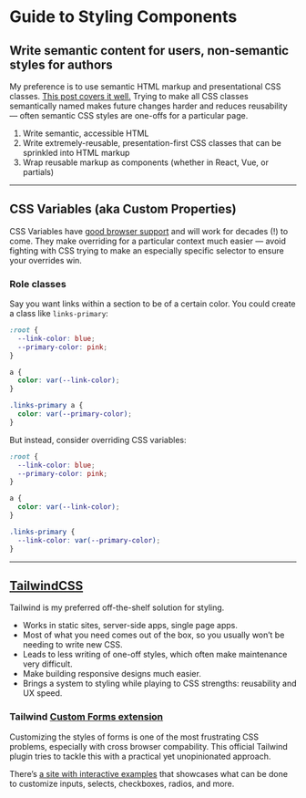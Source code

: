 # Guide to Styling Components

## Write semantic content for users, non-semantic styles for authors

My preference is to use semantic HTML markup and presentational CSS classes. [This post covers it well.](http://nicolasgallagher.com/about-html-semantics-front-end-architecture/) Trying to make all CSS classes semantically named makes future changes harder and reduces reusability — often semantic CSS styles are one-offs for a particular page.

1. Write semantic, accessible HTML
2. Write extremely-reusable, presentation-first CSS classes that can be sprinkled into HTML markup
3. Wrap reusable markup as components (whether in React, Vue, or partials)

----

## CSS Variables (aka Custom Properties)

CSS Variables have [good browser support](https://caniuse.com/#feat=css-variables) and will work for decades (!) to come. They make overriding for a particular context much easier — avoid fighting with CSS trying to make an especially specific selector to ensure your overrides win.

### Role classes

Say you want links within a section to be of a certain color. You could create a class like `links-primary`:

```css
:root {
  --link-color: blue;
  --primary-color: pink;
}

a {
  color: var(--link-color);
}

.links-primary a {
  color: var(--primary-color);
}
```

But instead, consider overriding CSS variables:

```css
:root {
  --link-color: blue;
  --primary-color: pink;
}

a {
  color: var(--link-color);
}

.links-primary {
  --link-color: var(--primary-color);
}
```

----

## [TailwindCSS](https://tailwindcss.com)

Tailwind is my preferred off-the-shelf solution for styling.

- Works in static sites, server-side apps, single page apps.
- Most of what you need comes out of the box, so you usually won’t be needing to write new CSS.
- Leads to less writing of one-off styles, which often make maintenance very difficult.
- Make building responsive designs much easier.
- Brings a system to styling while playing to CSS strengths: reusability and UX speed.

### Tailwind [Custom Forms extension](https://github.com/tailwindcss/custom-forms)

Customizing the styles of forms is one of the most frustrating CSS problems, especially with cross browser compability. This official Tailwind plugin tries to tackle this with a practical yet unopinionated approach.

There’s [a site with interactive examples](https://tailwindcss-custom-forms.netlify.com) that showcases what can be done to customize inputs, selects, checkboxes, radios, and more.
